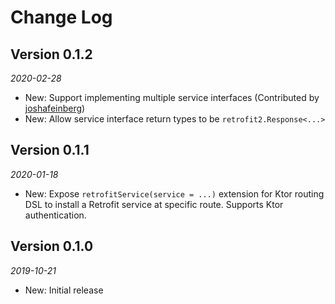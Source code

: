 Change Log
==========

## Version 0.1.2

_2020-02-28_

 * New: Support implementing multiple service interfaces
   (Contributed by [joshafeinberg](http://github.com/joshafeinberg))
 * New: Allow service interface return types to be `retrofit2.Response<...>`

## Version 0.1.1

_2020-01-18_

 * New: Expose `retrofitService(service = ...)` extension for Ktor routing DSL to install a
   Retrofit service at specific route. Supports Ktor authentication.

## Version 0.1.0

_2019-10-21_

 * New: Initial release
